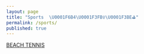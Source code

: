 ```yaml
---
layout: page
title: "Sports  \U0001F6B4\U0001F3FB‍♀️\U0001F3BE⛳"
permalink: /sports/
published: true
---
```

[BEACH TENNIS](https://rellinrg.github.io/sports/beach-tennis/)
